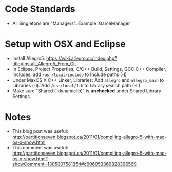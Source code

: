 Code Standards
=============
- All Singletons are "Managers". Example: GameManager

Setup with OSX and Eclipse
=====================
- Install Allegro5: https://wiki.allegro.cc/index.php?title=Install_Allegro5_From_Git
- In Eclipse, Project Properties, C/C++ Build, Settings, GCC C++ Compiler, Includes: add `/usr/local/include` to Include paths (-I)
- Under MaxOS X C++ Linker, Libraries: Add `allegro` and `allegro_main` to Libraries (-l). Add `/usr/local/lib` to Library search path (-L).
- Make sure "Shared (-dynamiclib)" is **unchecked** under Shared Library Settings

Notes
=====
- This blog post was useful: http://partitionseven.blogspot.ca/2011/01/compiling-allegro-5-with-mac-os-x-snow.html
- This comment was useful: http://partitionseven.blogspot.ca/2011/01/compiling-allegro-5-with-mac-os-x-snow.html?showComment=1305307581354#c606053369828396569